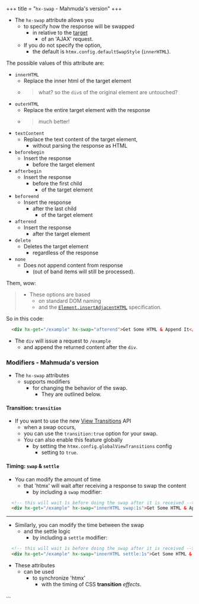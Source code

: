 +++
title = "`hx-swap` - Mahmuda's version"
+++

- The `hx-swap` attribute allows you
  - to specify how the response will be swapped
    - in relative to the [target](@/attributes/hx-target.md)
      - of an 'AJAX' request.
  - If you do not specify the option,
    - the default is `htmx.config.defaultSwapStyle` (`innerHTML`).

The possible values of this attribute are:

* `innerHTML`
  - Replace the inner html of the target element
  - > what? so the `div`s of the original element are untouched?
* `outerHTML`
  - Replace the entire target element with the response
  - > much better!
* `textContent`
  - Replace the text content of the target element,
    - without parsing the response as HTML
* `beforebegin`
  - Insert the response
    - before the target element
* `afterbegin`
  - Insert the response
    - before the first child
      - of the target element
* `beforeend`
  - Insert the response
    - after the last child
      - of the target element
* `afterend`
  - Insert the response
    - after the target element
* `delete`
  - Deletes the target element
    - regardless of the response
* `none`
  - Does not append content from response
    - (out of band items will still be processed).

Them, wow:
> - These options are based
>   - on standard DOM naming
>   - and the [`Element.insertAdjacentHTML`](https://developer.mozilla.org/en-US/docs/Web/API/Element/insertAdjacentHTML) specification.

So in this code:

```html
  <div hx-get="/example" hx-swap="afterend">Get Some HTML & Append It</div>
```

- The `div` will issue a request to `/example`
  - and append the returned content after the `div`.

### Modifiers - Mahmuda's version

- The `hx-swap` attributes
  - supports modifiers
    - for changing the behavior of the swap.
      - They are outlined below.

#### Transition: `transition`

- If you want to use the new [View Transitions](https://developer.mozilla.org/en-US/docs/Web/API/View_Transitions_API) API
  - when a swap occurs,
  - you can use the `transition:true` option for your swap.
  - You can also enable this feature globally
    - by setting the `htmx.config.globalViewTransitions` config
      - setting to `true`.

#### Timing: `swap` & `settle`

- You can modify the amount of time
  - that 'htmx' will wait after receiving a response to swap the content
    - by including a `swap` modifier:

```html
  <!-- this will wait 1s before doing the swap after it is received -->
  <div hx-get="/example" hx-swap="innerHTML swap:1s">Get Some HTML & Append It</div>
```

---

- Similarly, you can modify the time between the swap
  - and the settle logic
    - by including a `settle` modifier:

```html
  <!-- this will wait 1s before doing the swap after it is received -->
  <div hx-get="/example" hx-swap="innerHTML settle:1s">Get Some HTML & Append It</div>
```

- These attributes
  - can be used
    - to synchronize 'htmx'
      - with the timing of CSS **transition** *effects*.

...
